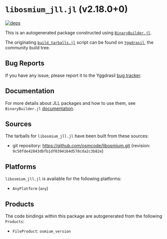 # `libosmium_jll.jl` (v2.18.0+0)

[![deps](https://juliahub.com/docs/libosmium_jll/deps.svg)](https://juliahub.com/ui/Packages/libosmium_jll/BAFwm?page=2)

This is an autogenerated package constructed using [`BinaryBuilder.jl`](https://github.com/JuliaPackaging/BinaryBuilder.jl).

The originating [`build_tarballs.jl`](https://github.com/JuliaPackaging/Yggdrasil/blob/69653bccf74a289e8fa97a548e4dbc294e7b3e30/L/libosmium/build_tarballs.jl) script can be found on [`Yggdrasil`](https://github.com/JuliaPackaging/Yggdrasil/), the community build tree.

## Bug Reports

If you have any issue, please report it to the Yggdrasil [bug tracker](https://github.com/JuliaPackaging/Yggdrasil/issues).

## Documentation

For more details about JLL packages and how to use them, see `BinaryBuilder.jl` [documentation](https://docs.binarybuilder.org/stable/jll/).

## Sources

The tarballs for `libosmium_jll.jl` have been built from these sources:

* git repository: https://github.com/osmcode/libosmium.git (revision: `9c50fde42843dbfb1df0394164d578cda2c3b82e`)

## Platforms

`libosmium_jll.jl` is available for the following platforms:

* `AnyPlatform` (`any`)

## Products

The code bindings within this package are autogenerated from the following `Products`:

* `FileProduct`: `osmium_version`
